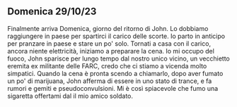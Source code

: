 ## Domenica 29/10/23

Finalmente arriva Domenica, giorno del ritorno di John. Lo dobbiamo raggiungere in paese per spartirci il carico delle scorte. Io parto in anticipo per pranzare in paese e stare un po' solo. Tornati a casa con il carico, ancora niente elettricità, iniziamo a preparare la cena. Io mi occupo del fuoco, John sparisce per lungo tempo dal nostro unico vicino, un vecchietto eremita ex militante delle FARC, credo che ci stiamo a vicenda molto simpatici. Quando la cena è pronta scendo a chiamarlo, dopo aver fumato un po' di marijuana, John afferma di essere in uno stato di trance, e fa rumori e gemiti e pseudoconvulsioni. Mi è così spiacevole che fumo una sigaretta offertami dal il mio amico soldato.

